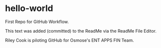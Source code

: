 # hello-world
First Repo for GitHub Workflow.

This text was added (committed) to the ReadMe via the ReadMe File Editor. 

Riley Cook is piloting GitHub for Osmose's ENT APPS FIN Team.
